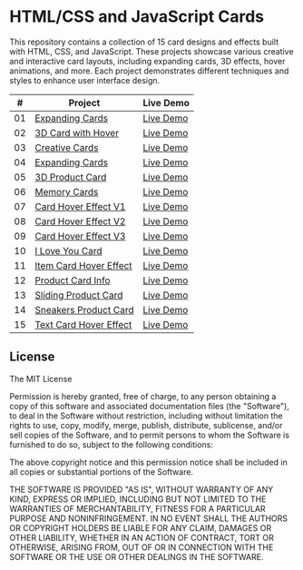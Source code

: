 # HTML/CSS and JavaScript Cards

This repository contains a collection of 15 card designs and effects built with HTML, CSS, and JavaScript. These projects showcase various creative and interactive card layouts, including expanding cards, 3D effects, hover animations, and more. Each project demonstrates different techniques and styles to enhance user interface design.

|  #  | Project                                         | Live Demo |
| :-: | ----------------------------------------------- | --------- |
| 01  | [Expanding Cards](https://github.com/he-is-talha/html-css-javascript-cards/tree/main/01-Expanding-Cards)     | [Live Demo](https://he-is-talha.github.io/html-css-javascript-cards/01-Expanding-Cards/) |
| 02  | [3D Card with Hover](https://github.com/he-is-talha/html-css-javascript-cards/tree/main/02-3d-Card-With-Hover)     | [Live Demo](https://he-is-talha.github.io/html-css-javascript-cards/02-3d-Card-With-Hover/) |
| 03  | [Creative Cards](https://github.com/he-is-talha/html-css-javascript-cards/tree/main/03-Creative-Cards) | [Live Demo](https://he-is-talha.github.io/html-css-javascript-cards/03-Creative-Cards/) |
| 04  | [Expanding Cards](https://github.com/he-is-talha/html-css-javascript-cards/tree/main/04-Expanding-Cards)           | [Live Demo](https://he-is-talha.github.io/html-css-javascript-cards/04-Expanding-Cards/) |
| 05  | [3D Product Card](https://github.com/he-is-talha/html-css-javascript-cards/tree/main/05-3D-Product-Card)       | [Live Demo](https://he-is-talha.github.io/html-css-javascript-cards/05-3D-Product-Card/) |
| 06  | [Memory Cards](https://github.com/he-is-talha/html-css-javascript-cards/tree/main/06-Memory-Cards) | [Live Demo](https://he-is-talha.github.io/html-css-javascript-cards/06-Memory-Cards/) |
| 07  | [Card Hover Effect V1](https://github.com/he-is-talha/html-css-javascript-cards/tree/main/07-Card-Hover-Effect-V1) | [Live Demo](https://he-is-talha.github.io/html-css-javascript-cards/07-Card-Hover-Effect-V1/) |
| 08  | [Card Hover Effect V2](https://github.com/he-is-talha/html-css-javascript-cards/tree/main/08-Card-Hover-Effect-V2) | [Live Demo](https://he-is-talha.github.io/html-css-javascript-cards/08-Card-Hover-Effect-V2/) |
| 09  | [Card Hover Effect V3](https://github.com/he-is-talha/html-css-javascript-cards/tree/main/09-Card-Hover-Effect-V3)       | [Live Demo](https://he-is-talha.github.io/html-css-javascript-cards/09-Card-Hover-Effect-V3/) |
| 10  | [I Love You Card](https://github.com/he-is-talha/html-css-javascript-cards/tree/main/10-I-Love-You-Card)                   | [Live Demo](https://he-is-talha.github.io/html-css-javascript-cards/10-I-Love-You-Card/) |
| 11  | [Item Card Hover Effect](https://github.com/he-is-talha/html-css-javascript-cards/tree/main/11-Item-Card-Hover-Effect)       | [Live Demo](https://he-is-talha.github.io/html-css-javascript-cards/11-Item-Card-Hover-Effect/) |
| 12  | [Product Card Info](https://github.com/he-is-talha/html-css-javascript-cards/tree/main/12-Product-Card-Info)            | [Live Demo](https://he-is-talha.github.io/html-css-javascript-cards/12-Product-Card-Info/) |
| 13  | [Sliding Product Card](https://github.com/he-is-talha/html-css-javascript-cards/tree/main/13-Sliding-Product-Card)           | [Live Demo](https://he-is-talha.github.io/html-css-javascript-cards/13-Sliding-Product-Card/) |
| 14  | [Sneakers Product Card](https://github.com/he-is-talha/html-css-javascript-cards/tree/main/14-Sneakers-Product-Card)         | [Live Demo](https://he-is-talha.github.io/html-css-javascript-cards/14-Sneakers-Product-Card/) |
| 15  | [Text Card Hover Effect](https://github.com/he-is-talha/html-css-javascript-cards/tree/main/15-Text-Card-Hover-Effect)           | [Live Demo](https://he-is-talha.github.io/html-css-javascript-cards/15-Text-Card-Hover-Effect/) |

## License

The MIT License

Permission is hereby granted, free of charge, to any person obtaining a copy
of this software and associated documentation files (the "Software"), to deal
in the Software without restriction, including without limitation the rights
to use, copy, modify, merge, publish, distribute, sublicense, and/or sell
copies of the Software, and to permit persons to whom the Software is
furnished to do so, subject to the following conditions:

The above copyright notice and this permission notice shall be included in
all copies or substantial portions of the Software.

THE SOFTWARE IS PROVIDED "AS IS", WITHOUT WARRANTY OF ANY KIND, EXPRESS OR
IMPLIED, INCLUDING BUT NOT LIMITED TO THE WARRANTIES OF MERCHANTABILITY,
FITNESS FOR A PARTICULAR PURPOSE AND NONINFRINGEMENT. IN NO EVENT SHALL THE
AUTHORS OR COPYRIGHT HOLDERS BE LIABLE FOR ANY CLAIM, DAMAGES OR OTHER
LIABILITY, WHETHER IN AN ACTION OF CONTRACT, TORT OR OTHERWISE, ARISING FROM,
OUT OF OR IN CONNECTION WITH THE SOFTWARE OR THE USE OR OTHER DEALINGS IN
THE SOFTWARE.
